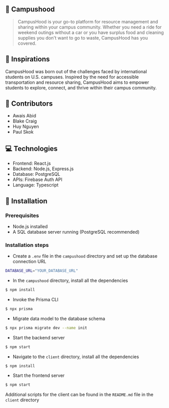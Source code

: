 ## 🚗 Campushood
> CampusHood is your go-to platform for resource management and sharing within your campus community. Whether you need a ride for weekend outings without a car or you have surplus food and cleaning supplies you don't want to go to waste, CampusHood has you covered.

## 💫 Inspirations
CampusHood was born out of the challenges faced by international students on U.S. campuses. Inspired by the need for accessible transportation and resource sharing, CampusHood aims to empower students to explore, connect, and thrive within their campus community.

## 🙉 Contributors
- Awais Abid
- Blake Craig
- Huy Nguyen
- Paul Skok

## 💻 Technologies 
- Frontend: React.js
- Backend: Node.js, Express.js
- Database: PostgreSQL
- APIs: Firebase Auth API
- Language: Typescript

## 🔨 Installation
### Prerequisites
- Node.js installed
- A SQL database server running (PostgreSQL recommended)
### Installation steps
- Create a `.env` file in the `campushood` directory and set up the database connection URL
```bash
DATABASE_URL="YOUR_DATABASE_URL"
```
- In the `campushood` directory, install all the dependencies
```bash
$ npm install
```
- Invoke the Prisma CLI
```bash
$ npx prisma
```
- Migrate data model to the database schema
```bash
$ npx prisma migrate dev --name init
```
- Start the backend server
```bash
$ npm start
```
- Navigate to the `client` directory, install all the dependencies
```bash
$ npm install
```
- Start the frontend server
```bash
$ npm start
```
Additional scripts for the client can be found in the `README.md` file in the `client` directory




